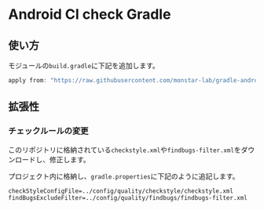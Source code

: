 # Android CI check Gradle

## 使い方

モジュールの`build.gradle`に下記を追加します。

```groovy
apply from: "https://raw.githubusercontent.com/monstar-lab/gradle-android-ci-check/1.3.2/ci.gradle"
```

## 拡張性

### チェックルールの変更

このリポジトリに格納されている`checkstyle.xml`や`findbugs-filter.xml`をダウンロードし、修正します。

プロジェクト内に格納し、`gradle.properties`に下記のように追記します。

```
checkStyleConfigFile=../config/quality/checkstyle/checkstyle.xml
findBugsExcludeFilter=../config/quality/findbugs/findbugs-filter.xml
```
